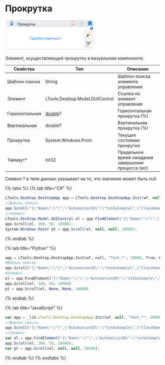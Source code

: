 # Прокрутка

![](../../../../resources/activities/basic/desktop/gen1/image-224.png)

Элемент, осуществляющий прокрутку в визуальном компоненте.

| Свойства       | Тип                             | Описание                                           |
| -------------- | ------------------------------- | -------------------------------------------------- |
| Шаблон поиска  | String                          | Шаблон поиска элемента управления                  |
| Элемент        | LTools.Desktop.Model.DUIControl | Ссылка на элемент управления                       |
| Горизонтальная | [double](https://learn.microsoft.com/ru-ru/dotnet/api/system.double?view=net-5.0&viewFallbackFrom=windowsdesktop-3.0)? | Горизонтальная прокрутка (%)  |
| Вертикальная   | double?                         | Вертикальная прокрутка (%)                         |
| Прокрутка      | System.Windows.Point            | Текущее состояние прокрутки                        |
| Таймаут\*      | Int32                           | Предельное время ожидания завершения процесса (мс) |

Символ ? в типе данных указывает на то, что значение может быть null.

{% tabs %}
{% tab title="C#" %}
```csharp
LTools.Desktop.DesktopApp app = LTools.Desktop.DesktopApp.Init(wf, null, "Test_*", 20000, true, LTools.Desktop.Model.DesktopTypes.UIAUTOMATION);
//Шаблон поиска
app.Scroll("{\"Name\":\"\",\"AutomationID\":\"txtbxSample\",\"ClassName\":\"TextBox\",\"AUIProperties\":[],\"TextSearchMode\":0,\"IsRoot\":false,\"IsQuickSearch\":false}", 100, 50, 10000);
//Элемент
LTools.Desktop.Model.DUIControl el = app.FindElement("{\"Name\":\"\",\"AutomationID\":\"txtbxSample\",\"ClassName\":\"TextBox\",\"AUIProperties\":[],\"TextSearchMode\":0,\"IsRoot\":false,\"IsQuickSearch\":false}");
app.Scroll(el, 100, 50, 10000);
System.Windows.Point pt = app.Scroll(el, null, null, 10000);
```
{% endtab %}

{% tab title="Python" %}
```python
app = LTools.Desktop.DesktopApp.Init(wf, null, "Test_*", 20000, True, LTools.Desktop.Model.DesktopTypes.UIAUTOMATION)
#Шаблон поиска
app.Scroll("{\"Name\":\"\",\"AutomationID\":\"txtbxSample\",\"ClassName\":\"TextBox\",\"AUIProperties\":[],\"TextSearchMode\":0,\"IsRoot\":false,\"IsQuickSearch\":false}", 100, 50, 10000)
#Элемент
el = app.FindElement("{\"Name\":\"\",\"AutomationID\":\"txtbxSample\",\"ClassName\":\"TextBox\",\"AUIProperties\":[],\"TextSearchMode\":0,\"IsRoot\":false,\"IsQuickSearch\":false}")
app.Scroll(el, 100, 50, 10000)
pt = app.Scroll(el, None, None, 10000)
```
{% endtab %}

{% tab title="JavaScript" %}
```javascript
var app = _lib.LTools.Desktop.DesktopApp.Init(wf, null, "Test_*", 20000, true, _lib.LTools.Desktop.Model.DesktopTypes.UIAUTOMATION);
//Шаблон поиска
app.Scroll("{\"Name\":\"\",\"AutomationID\":\"txtbxSample\",\"ClassName\":\"TextBox\",\"AUIProperties\":[],\"TextSearchMode\":0,\"IsRoot\":false,\"IsQuickSearch\":false}", 100, 50, 10000);
//Элемент
var el = app.FindElement("{\"Name\":\"\",\"AutomationID\":\"txtbxSample\",\"ClassName\":\"TextBox\",\"AUIProperties\":[],\"TextSearchMode\":0,\"IsRoot\":false,\"IsQuickSearch\":false}");
app.Scroll(el, 100, 50, 10000);
var pt = app.Scroll(el, null, null, 10000);
```
{% endtab %}
{% endtabs %}

